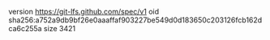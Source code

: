 version https://git-lfs.github.com/spec/v1
oid sha256:a752a9db9bf26e0aaaffaf903227be549d0d183650c203126fcb162dca6c255a
size 3421
